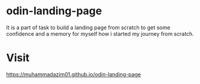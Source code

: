 # odin-landing-page
It is a part of task to build a landing page from scratch to get some confidence and a memory for myself how i started my journey from scratch.

# Visit
https://muhammadazim01.github.io/odin-landing-page